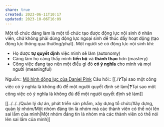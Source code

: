 ```yaml
---
share: true
created: 2023-06-11T10:17
updated: 2023-10-06T16:09
---
```

Một tổ chức đáng làm là một tổ chức tạo được động lực nội sinh ở nhân viên, chứ không phải dùng động lực ngoại sinh để thúc đẩy hoạt động (tạo động lực thông qua thưởng/phạt). Một người sẽ có động lực nội sinh khi:

- Họ được **tự quyết định** việc mình sẽ làm (autonomy)
- Càng làm họ càng thấy mình **tiến bộ** và **thành thạo** hơn (mastery)
- Công việc đang tạo nên một điều gì đó **có ý nghĩa** cho mình và mọi người (meaningful)

Nguồn:: [Mô hình động lực của Daniel Pink](https://www.gamehoa.org/p/dong-luc-daniel-pink)
Câu hỏi:: [[./❓Tại sao một công việc có ý nghĩa là không đủ để một người quyết định sẽ làm|❓Tại sao một công việc có ý nghĩa là không đủ để một người quyết định sẽ làm]]

[[../../../Quản lý dự án, phát triển sản phẩm, xây dựng tổ chức/Xây dựng, quản lý nhóm/Một nhóm đáng tin là nhóm mà các thành viên có thể nói lên sai lầm của mình|Một nhóm đáng tin là nhóm mà các thành viên có thể nói lên sai lầm của mình]]
